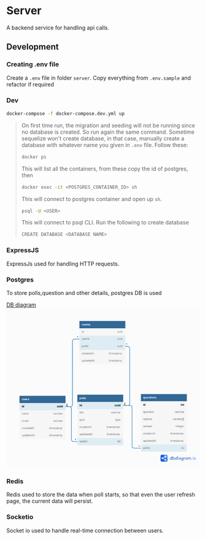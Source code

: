 # Server
A backend service for handling api calls.

## Development
### Creating .env file
Create a `.env` file in folder `server`. Copy everything from `.env.sample` and refactor if required
### Dev
```sh
docker-compose -f docker-compose.dev.yml up
```

> On first time run, the migration and seeding will not be running since no database is created. So run again the same command. Sometime sequelize won't create database, in that case, manually create a database with whatever name you given in `.env` file. Follow these:
> ```sh
> docker ps
> ```
> This will list all the containers, from these copy the id of postgres, then
> ```sh
> docker exec -it <POSTGRES_CONTAINER_ID> sh
> ```
> This will connect to postgres container and open up `sh`. 
> ```sh
> psql -U <USER>
> ```
> This will connect to psql CLI. Run the following to create database
> ```sh
> CREATE DATABASE <DATABASE NAME>
> ```

### ExpressJS
ExpressJs used for handling HTTP requests.
### Postgres
To store polls,question and other details, postgres DB is used

[DB diagram](https://dbdiagram.io/d/629313d2f040f104c1b69110)
![alt text](dbdiagram.png)
### Redis
Redis used to store the data when poll starts, so that even the user refresh page, the current data will persist.

### Socketio
Socket io used to handle real-time connection between users.
